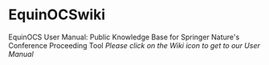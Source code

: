 # EquinOCSwiki
EquinOCS  User Manual: Public Knowledge Base for Springer Nature's Conference Proceeding Tool 
*Please click on the Wiki icon to get to our User Manual*

